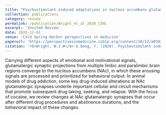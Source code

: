 ```yaml
---
title: "Psychostimulant-induced adaptations in nucleus accumbens glutamatergic transmission"
collection: publications
category: review
permalink: /publication/Wright_et_al_2020_CSHL
excerpt: 'Invited Review'
date: 2020-12-01
venue: 'Cold Spring Harbor perspectives in medicine'
paperurl: 'https://perspectivesinmedicine.cshlp.org/content/10/12/a039255.short'
citation: '<b>Wright, W.J.#</b> & Dong, Y. (2020). Psychostimulant-induced adaptations in nucleus accumbens glutamatergic transmission.&quot; <b><i>Cold Spring Harbor perspectives in medicine</i></b>. 10(12).'
---
```

Carrying different aspects of emotional and motivational signals, glutamatergic synaptic projections from multiple limbic and paralimbic brain regions converge to the nucleus accumbens (NAc), in which these arousing signals are processed and prioritized for behavioral output. In animal models of drug addiction, some key drug-induced alterations at NAc glutamatergic synapses underlie important cellular and circuit mechanisms that promote subsequent drug taking, seeking, and relapse. With the focus of cocaine, we review changes at NAc glutamatergic synapses that occur after different drug procedures and abstinence durations, and the behavioral impact of these changes.
